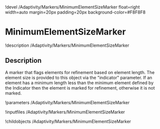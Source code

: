 !devel /Adaptivity/Markers/MinimumElementSizeMarker float=right width=auto margin=20px padding=20px background-color=#F8F8F8

# MinimumElementSizeMarker

!description /Adaptivity/Markers/MinimumElementSizeMarker

## Description
A marker that flags elements for refinement based on element length. The element size is provided to this object via
the "indicator" parameter. If an element has a minimum length less than the minimum element defined by the Indicator
then the element is marked for refinement, otherwise it is not marked.

!parameters /Adaptivity/Markers/MinimumElementSizeMarker

!inputfiles /Adaptivity/Markers/MinimumElementSizeMarker

!childobjects /Adaptivity/Markers/MinimumElementSizeMarker
